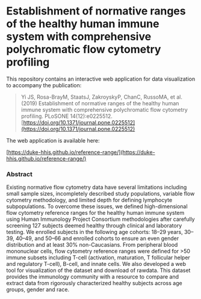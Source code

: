 # Establishment of normative ranges of the healthy human immune system with comprehensive polychromatic flow cytometry profiling

This repository contains an interactive web application for data visualization to accompany the publication:

> Yi JS, Rosa-BrayM, StaatsJ, ZakroyskyP, ChanC, RussoMA, et al. (2019) Establishment of normative ranges of the healthy 
human immune system with comprehensive polychromatic flow cytometry profiling. 
PLoSONE 14(12):e0225512. [https://doi.org/10.1371/journal.pone.0225512](https://doi.org/10.1371/journal.pone.0225512)

The web application is available here:

[https://duke-hhis.github.io/reference-range/](https://duke-hhis.github.io/reference-range/)

### Abstract

Existing normative flow cytometry data have several limitations including small sample sizes, incompletely described
study populations, variable flow cytometry methodology, and limited depth for defining lymphocyte subpopulations. To 
overcome these issues, we defined high-dimensional flow cytometry reference ranges for the healthy human immune 
system using Human Immunology Project Consortium methodologies after carefully screening 127 subjects deemed healthy 
through clinical and laboratory testing. We enrolled subjects in the following age cohorts: 18–29 years, 30–39, 40–49, 
and 50–66 and enrolled cohorts to ensure an even gender distribution and at least 30% non-Caucasians. From peripheral 
blood mononuclear cells, flow cytometry reference ranges were defined for >50 immune subsets including T-cell 
(activation, maturation, T follicular helper and regulatory T-cell), B-cell, and innate cells. We also developed a web 
tool for visualization of the dataset and download of rawdata. This dataset provides the immunology community with a 
resource to compare and extract data from rigorously characterized healthy subjects across age groups, gender and 
race.
